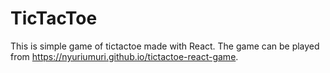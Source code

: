# TicTacToe 
This is simple game of tictactoe made with React. The game can be played from <https://nyuriumuri.github.io/tictactoe-react-game>.

